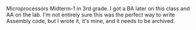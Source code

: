 Microprocessors Midterm-1 in 3rd grade. I got a BA later on this class and AA on the lab. I'm not entirely sure this was the perfect way to write Assembly code, but I wrote it, it's mine, and it needs to be archived.
